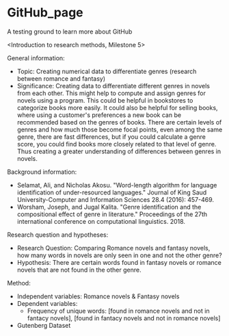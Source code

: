 # GitHub_page
A testing ground to learn more about GitHub

<Introduction to research methods, Milestone 5>

General information:
- Topic: Creating numerical data to differentiate genres (research between romance and fantasy)
- Significance: Creating data to differentiate different genres in novels from each other. This might help to compute and assign genres for novels using a program. This could be helpful in bookstores to categorize books more easily. It could also be helpful for selling books, where using a customer's preferences a new book can be recommended based on the genres of books. There are certain levels of genres and how much those become focal points, even among the same genre, there are fast differences, but if you could calculate a genre score, you could find books more closely related to that level of genre. Thus creating a greater understanding of differences between genres in novels.

Background information:
- Selamat, Ali, and Nicholas Akosu. "Word-length algorithm for language identification of under-resourced languages." Journal of King Saud University-Computer and Information Sciences 28.4 (2016): 457-469.
- Worsham, Joseph, and Jugal Kalita. "Genre identification and the compositional effect of genre in literature." Proceedings of the 27th international conference on computational linguistics. 2018.

Research question and hypotheses:
- Research Question: Comparing Romance novels and fantasy novels, how many words in novels are only seen in one and not the other genre?
- Hypothesis: There are certain words found in fantasy novels or romance novels that are not found in the other genre.

Method:
- Independent variables: Romance novels & Fantasy novels
- Dependent variables:
  - Frequency of unique words: [found in romance novels and not in fantacy novels], [found in fantacy novels and not in romance novels]
- Gutenberg Dataset
